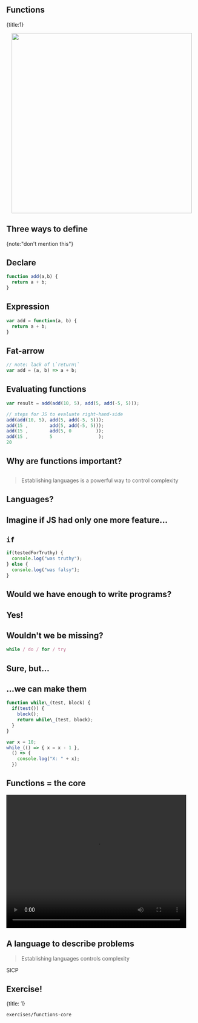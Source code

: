 ## Functions
{title:1}

<img src="slides-theme/img/eval-apply.jpg" style='width:476px; display:block; margin: 0 auto'>

## Three ways to define
{note:"don't mention this"}

## Declare

```javascript
function add(a,b) {
  return a + b;
}
```

## Expression

```javascript
var add = function(a, b) {
  return a + b;
}
```

## Fat-arrow

```javascript
// note: lack of \`return\`
var add = (a, b) => a + b;
```

## Evaluating functions

```javascript
var result = add(add(10, 5), add(5, add(-5, 5)));

// steps for JS to evaluate right-hand-side
add(add(10, 5), add(5, add(-5, 5)));
add(15 ,        add(5, add(-5, 5)));
add(15 ,        add(5, 0         ));
add(15 ,        5                 );
20
```

## Why are functions important?

##  

> Establishing languages is a powerful way to control complexity

## Languages?

## Imagine if JS had only one more feature...

## `if`

```javascript
if(testedForTruthy) {
  console.log("was truthy");
} else {
  console.log("was falsy");
}
```

## Would we have enough to write programs?

## Yes!

## Wouldn't we be missing?

```javascript
while / do / for / try
```

## Sure, but...

## ...we can make them

```javascript
function while\_(test, block) {
  if(test()) {
    block();
    return while\_(test, block); 
  }
}

var x = 10;
while_(() => { x = x - 1 }, 
  () => {
    console.log("X: " + x);
  })
```

## Functions = the core

<video width="475" height="352" controls>
  <source src="slides-theme/movies/spirit-of-the-computer.mp4" type='video/mp4; codecs="avc1.42E01E, mp4a.40.2"'>
</video>

## A language to describe problems

> Establishing languages controls complexity

SICP

## Exercise!
{title: 1}

    exercises/functions-core

